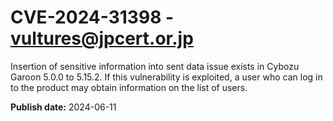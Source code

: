 # CVE-2024-31398 - vultures@jpcert.or.jp

Insertion of sensitive information into sent data issue exists in Cybozu Garoon 5.0.0 to 5.15.2. If this vulnerability is exploited, a user who can log in to the product may obtain information on the list of users.

**Publish date:** 2024-06-11

